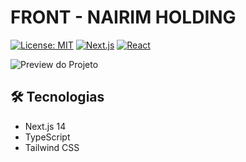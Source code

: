 # FRONT - NAIRIM HOLDING

[![License: MIT](https://img.shields.io/badge/License-MIT-yellow.svg)](https://opensource.org/licenses/MIT)
[![Next.js](https://img.shields.io/badge/Next.js-14.2.3-blue.svg)](https://nextjs.org/)
[![React](https://img.shields.io/badge/React-18.2.0-blue.svg)](https://react.dev/)


![Preview do Projeto](public/preview.png) 

## 🛠 Tecnologias

- Next.js 14
- TypeScript
- Tailwind CSS
